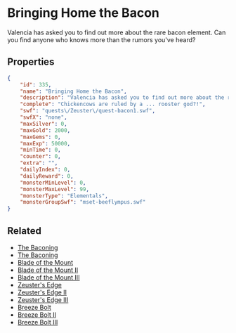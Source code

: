 # Bringing Home the Bacon

Valencia has asked you to find out more about the rare bacon element. Can you find anyone who knows more than the rumors you've heard?

## Properties

```json
{
    "id": 335,
    "name": "Bringing Home the Bacon",
    "description": "Valencia has asked you to find out more about the rare bacon element. Can you find anyone who knows more than the rumors you've heard?",
    "complete": "Chickencows are ruled by a ... rooster god?!",
    "swf": "quests\/Zeuster\/quest-bacon1.swf",
    "swfX": "none",
    "maxSilver": 0,
    "maxGold": 2000,
    "maxGems": 0,
    "maxExp": 50000,
    "minTime": 0,
    "counter": 0,
    "extra": "",
    "dailyIndex": 0,
    "dailyReward": 0,
    "monsterMinLevel": 0,
    "monsterMaxLevel": 99,
    "monsterType": "Elementals",
    "monsterGroupSwf": "mset-beeflympus.swf"
}
```

## Related

- [The Baconing](../items/2175-the-baconing.md)
- [The Baconing](../items/2177-the-baconing.md)
- [Blade of the Mount](../items/2178-blade-of-the-mount.md)
- [Blade of the Mount II](../items/2179-blade-of-the-mount-ii.md)
- [Blade of the Mount III](../items/2180-blade-of-the-mount-iii.md)
- [Zeuster's Edge](../items/2181-zeuster-s-edge.md)
- [Zeuster's Edge II](../items/2182-zeuster-s-edge-ii.md)
- [Zeuster's Edge III](../items/2183-zeuster-s-edge-iii.md)
- [Breeze Bolt](../items/2184-breeze-bolt.md)
- [Breeze Bolt II](../items/2185-breeze-bolt-ii.md)
- [Breeze Bolt III](../items/2186-breeze-bolt-iii.md)

